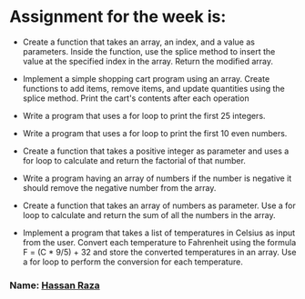 # Assignment for the week is:
- Create a function that takes an array, an index, and a value as parameters. Inside the function, use the splice method to insert the value at the specified index in the array. Return the modified array.

- Implement a simple shopping cart program using an array. Create functions to add items, remove items, and update quantities using the splice method. Print the cart's contents after each operation

- Write a program that uses a for loop to print the first 25 integers.

- Write a program that uses a for loop to print the first 10 even numbers.

- Create a function that takes a positive integer as parameter and uses a for loop to calculate and return the factorial of that number.

- Write a program having an array of numbers if the number is negative it should remove the negative number from the array.

- Create a function that takes an array of numbers as parameter. Use a for loop to calculate and return the sum of all the numbers in the array.
- Implement a program that takes a list of temperatures in Celsius as input from the user. Convert each temperature to Fahrenheit using the formula F = (C * 9/5) + 32 and store the converted temperatures in an array. Use a for loop to perform the conversion for each temperature.


### Name: [Hassan Raza](https://hassanraza.net)